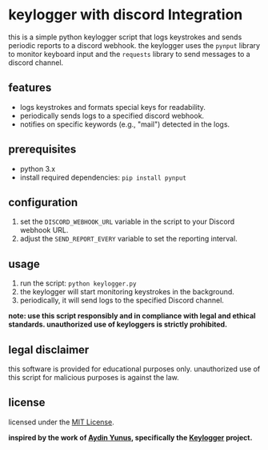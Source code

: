 # keylogger with discord Integration

this is a simple python keylogger script that logs keystrokes and sends periodic reports to a discord webhook. the keylogger uses the `pynput` library to monitor keyboard input and the `requests` library to send messages to a discord channel.

## features

- logs keystrokes and formats special keys for readability.
- periodically sends logs to a specified discord webhook.
- notifies on specific keywords (e.g., "mail") detected in the logs.

## prerequisites

- python 3.x
- install required dependencies: `pip install pynput`

## configuration

1. set the `DISCORD_WEBHOOK_URL` variable in the script to your Discord webhook URL.
2. adjust the `SEND_REPORT_EVERY` variable to set the reporting interval.

## usage

1. run the script: `python keylogger.py`
2. the keylogger will start monitoring keystrokes in the background.
3. periodically, it will send logs to the specified Discord channel.

**note: use this script responsibly and in compliance with legal and ethical standards. unauthorized use of keyloggers is strictly prohibited.**

## legal disclaimer

this software is provided for educational purposes only. unauthorized use of this script for malicious purposes is against the law.

## license

licensed under the [MIT License](LICENSE).

**inspired by the work of [Aydin Yunus](https://github.com/aydinnyunus), specifically the [Keylogger](https://github.com/aydinnyunus/Keylogger) project.**

